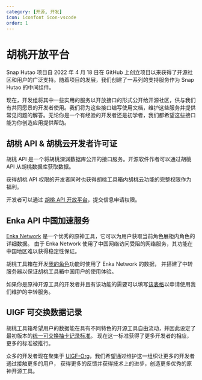 ```yaml
---
category: [开源, 开发]
icon: iconfont icon-vscode
order: 1
---
```


# 胡桃开放平台

Snap Hutao 项目自 2022 年 4 月 18 日在 GitHub 上创立项目以来获得了开源社区和用户的广泛支持。随着项目的发展，我们创建了一系列的支持服务作为
Snap Hutao 的中间组件。

现在，开发组将其中一些实用的服务以开放接口的形式公开给开源社区，供与我们有共同愿景的开发者使用。我们将为这些接口编写使用文档，维护这些服务并提供
常见问题的解答。无论你是一个有经验的开发者还是初学者，我们都希望这些接口能为你创造应用提供帮助。

## 胡桃 API & 胡桃云开发者许可证

胡桃 API 是一个将胡桃深渊数据库公开的接口服务。开源软件作者可以通过胡桃 API 从胡桃数据库获取数据。

获得胡桃 API 权限的开发者同时也获得胡桃工具箱内胡桃云功能的完整权限作为福利。

开发者可以通过 [胡桃 API 开放平台](https://homa.snapgenshin.com/)，提交信息申请权限。

## Enka API 中国加速服务

[Enka Network](https://enka.network/) 是一个优秀的原神工具，它可以为用户获取当前角色展柜内角色的详细数据。
由于 Enka Network 使用了中国网络访问受阻的网络服务，其功能在中国地区难以获得稳定性保证。

胡桃工具箱在开发[我的角色](../features/character-data.md)功能时使用了 Enka Network 的数据，
并搭建了中转服务器以保证胡桃工具箱中国用户的使用体验。

如果你是原神开源工具的开发者并且有该功能的需要可以填写[该表格](https://docs.google.com/forms/d/e/1FAIpQLSefnrYz41NZ2hSG0xC6OoBsIiM_mDdVLS7lsUg9thHmA1h8qw/viewform?usp=sf_link)以申请使用我们维护的中转服务。

## UIGF 可交换数据记录

胡桃工具箱希望用户的数据能在具有不同特色的开源工具自由流动，并因此设定了最初版本的[统一可交换抽卡记录标准](https://uigf.org/zh/standards/UIGF.html)。
现在这一标准获得了更多开发者的相应，更多的标准被推行。

众多的开发者现在聚集于 [UIGF-Org](https://github.com/UIGF-org)，我们希望通过维护这一组织让更多的开发者通过接触更多的用户，
获得更多的反馈并获得技术上的进步，创造更多优秀的原神开源工具。
